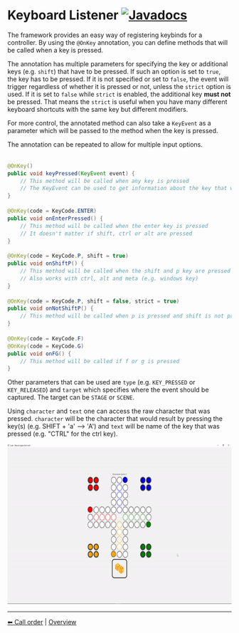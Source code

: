 # Keyboard Listener [![Javadocs](https://javadoc.io/badge2/org.fulib/fulibFx/Javadocs.svg?color=green)](https://javadoc.io/doc/org.fulib/fulibFx/latest/org/fulib/fx/annotation/event/OnKey.html)

The framework provides an easy way of registering keybinds for a controller. By using the `@OnKey` annotation, you can
define methods that will be called when a key is pressed.

The annotation has multiple parameters for specifying the key or additional keys (e.g. `shift`) that have to be pressed.
If such an option is set to `true`, the key has to be pressed.
If it is not specified or set to `false`, the event will trigger regardless of whether it is pressed or not, unless the `strict` option is used.
If it is set to `false` while `strict` is enabled, the additional key **must not** be pressed.
That means the `strict` is useful when you have many different keyboard shortcuts with the same key but different modifiers.

For more control, the annotated method can also take a `KeyEvent` as a parameter which will be passed to the method when
the key is pressed.

The annotation can be repeated to allow for multiple input options.

```java

@OnKey()
public void keyPressed(KeyEvent event) {
    // This method will be called when any key is pressed
    // The KeyEvent can be used to get information about the key that was pressed
}

@OnKey(code = KeyCode.ENTER)
public void onEnterPressed() {
    // This method will be called when the enter key is pressed
    // It doesn't matter if shift, ctrl or alt are pressed
}

@OnKey(code = KeyCode.P, shift = true)
public void onShiftP() {
    // This method will be called when the shift and p key are pressed
    // Also works with ctrl, alt and meta (e.g. windows key)
}

@OnKey(code = KeyCode.P, shift = false, strict = true)
public void onNotShiftP() {
    // This method will be called when p is pressed and shift is not pressed
}

@OnKey(code = KeyCode.F)
@OnKey(code = KeyCode.G)
public void onFG() {
    // This method will be called if f or g is pressed
}
```

Other parameters that can be used are `type` (e.g. `KEY_PRESSED` or `KEY_RELEASED`) and `target` which specifies where the event should be
captured. The target can be `STAGE` or `SCENE`.

Using `character` and `text` one can access the raw character that was pressed. `character` will be the character that
would result by pressing the key(s) (e.g. SHIFT + 'a' --> 'A') and `text` will be name of the key that was pressed (e.g. "CTRL" for the ctrl key).

<img width="640" height="360" src="../assets/key-event.gif" alt="Rolling a dice">

---

[⬅ Call order](9-call-order.md) | [Overview](README.md)

